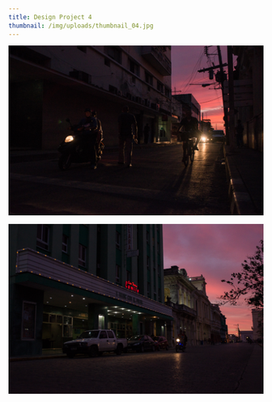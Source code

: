 ```yaml
---
title: Design Project 4
thumbnail: /img/uploads/thumbnail_04.jpg
---
```

![Cuba1](/img/uploads/cuba1.jpg)

![Cuba2](/img/uploads/cuba2.jpg)
